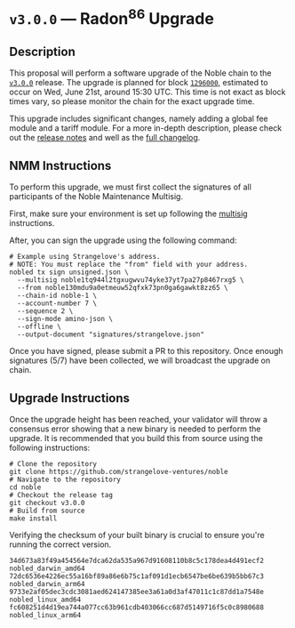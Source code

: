 # `v3.0.0` — Radon<sup>86</sup> Upgrade

## Description

This proposal will perform a software upgrade of the Noble chain to the [`v3.0.0`](https://github.com/strangelove-ventures/noble/releases/tag/v3.0.0) release. The upgrade is planned for block [`1296000`](https://www.mintscan.io/noble/blocks/1296000), estimated to occur on Wed, June 21st, around 15:30 UTC. This time is not exact as block times vary, so please monitor the chain for the exact upgrade time.

This upgrade includes significant changes, namely adding a global fee module and a tariff module. For a more in-depth description, please check out the [release notes](https://github.com/strangelove-ventures/noble/releases/tag/v3.0.0) and well as the [full changelog](https://github.com/strangelove-ventures/noble/compare/v2.0.0...v3.0.0).

## NMM Instructions

To perform this upgrade, we must first collect the signatures of all participants of the Noble Maintenance Multisig.

First, make sure your environment is set up following the [multisig](https://github.com/strangelove-ventures/noble-networks/tree/main/mainnet/noble-1/multi-sig) instructions.

After, you can sign the upgrade using the following command:

```shell
# Example using Strangelove's address.
# NOTE: You must replace the "from" field with your address.
nobled tx sign unsigned.json \
  --multisig noble1tq944l2tgxugwvu74yke37yt7pa27p8467rxg5 \
  --from noble130mdu9a0etmeuw52qfxk73pn0ga6gawkt8zz65 \
  --chain-id noble-1 \
  --account-number 7 \
  --sequence 2 \
  --sign-mode amino-json \
  --offline \
  --output-document "signatures/strangelove.json"
```

Once you have signed, please submit a PR to this repository. Once enough signatures (5/7) have been collected, we will broadcast the upgrade on chain.

## Upgrade Instructions

Once the upgrade height has been reached, your validator will throw a consensus error showing that a new binary is needed to perform the upgrade. It is recommended that you build this from source using the following instructions:

```shell
# Clone the repository
git clone https://github.com/strangelove-ventures/noble
# Navigate to the repository
cd noble
# Checkout the release tag
git checkout v3.0.0
# Build from source
make install
```

Verifying the checksum of your built binary is crucial to ensure you're running the correct version.

```shell
34d673a83f49a454564e7dca62da535a967d91608110b8c5c178dea4d491ecf2  nobled_darwin_amd64
72dc6536e4226ec55a16bf89a86e6b75c1af091d1ecb6547be6be639b5bb67c3  nobled_darwin_arm64
9733e2af05dec3cdc3081aed624147385ee3a61a0d3af47011c1c87dd1a7548e  nobled_linux_amd64
fc608251d4d19ea744a077cc63b961cdb403066cc687d5149716f5c0c8980688  nobled_linux_arm64
```
